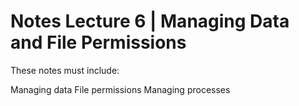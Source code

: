 # Notes Lecture 6 | Managing Data and File Permissions
These notes must include:

Managing data
File permissions
Managing processes